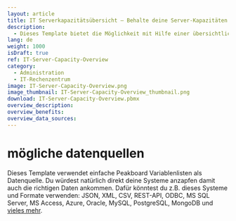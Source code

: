 ```yaml
---
layout: article
title: IT Serverkapazitätsübersicht – Behalte deine Server-Kapazitäten im Blick
description: 
  - Dieses Template bietet die Möglichkeit mit Hilfe einer übersichtlichen Darstellung aller Serverschränke die Kapazitäten von Servern im Blick zu behalten. Dies steigert die Verfügbarkeit, denn man kann früher reagieren, wenn kritische Events entstehen. Eine einfache Überwachung aller genutzten Server. Sensoren können die Temperatur anzeigen, es wäre auch möglich ein Alarmsystem zu integrieren und so noch mehr Schutz zu bieten. Mit diesem Monitoring-Tool wird die Serverkapazität in Echtzeit dargestellt.
lang: de
weight: 1000
isDraft: true
ref: IT-Server-Capacity-Overview
category:
  - Administration
  - IT-Rechenzentrum
image: IT-Server-Capacity-Overview.png
image_thumbnail: IT-Server-Capacity-Overview_thumbnail.png
download: IT-Server-Capacity-Overview.pbmx
overview_description:
overview_benefits:
overview_data_sources:
---
```


# mögliche datenquellen

Dieses Template verwendet einfache Peakboard Variablenlisten als Datenquelle. Du würdest natürlich direkt deine Systeme anzapfen damit auch die richtigen Daten ankommen. Dafür könntest du z.B. dieses Systeme und Formate verwenden: JSON, XML, CSV, REST-API, ODBC, MS SQL Server, MS Access, Azure, Oracle, MySQL, PostgreSQL, MongoDB und [vieles mehr](https://peakboard.com/datenanbindungen/).
